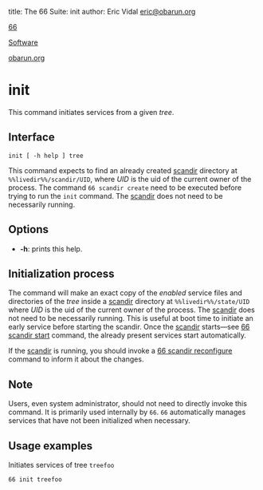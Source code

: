 title: The 66 Suite: init
author: Eric Vidal <eric@obarun.org>

[66](index.html)

[Software](https://web.obarun.org/software)

[obarun.org](https://web.obarun.org)

# init

This command initiates services from a given *tree*.

## Interface

```
init [ -h help ] tree
```

This command expects to find an already created [scandir](scandir.html) directory at `%%livedir%%/scandir/UID`, where *UID* is the uid of the current owner of the process.
The command `66 scandir create` need to be executed before trying to run the `init` command. The [scandir](scandir.html) does not need to be necessarily running.

## Options

- **-h**: prints this help.

## Initialization process

The command will make an exact copy of the *enabled* service files and directories of the *tree* inside a [scandir](scandir.html) directory at `%%livedir%%/state/UID` where *UID* is the uid of the current owner of the process. The [scandir](scandir.html) does not need to be necessarily running. This is useful at boot time to initiate an early service before starting the scandir. Once the [scandir](scandir.html) starts—see [66 scandir start](scandir.html) command, the already present services start automatically.

If the [scandir](scandir.html) is running, you should invoke a [66 scandir reconfigure](scandur.html) command to inform it about the changes.

## Note

Users, even system administrator, should not need to directly invoke this command. It is primarily used internally by `66`. `66` automatically manages services that have not been initialized when necessary.

## Usage examples

Initiates services of tree `treefoo`

```
66 init treefoo
```